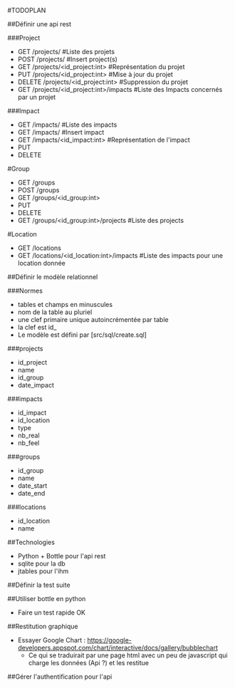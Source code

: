 #TODOPLAN

##Définir une api rest

###Project
* GET /projects/ #Liste des projets
* POST /projects/ #Insert project(s)
* GET /projects/<id_project:int> #Représentation du projet
* PUT /projects/<id_project:int> #Mise à jour du projet
* DELETE /projects/<id_project:int> #Suppression du projet
* GET /projects/<id_project:int>/impacts #Liste des Impacts concernés par un projet

###Impact
* GET /impacts/ #Liste des impacts
* GET /impacts/ #Insert impact
* GET /impacts/<id_impact:int> #Représentation de l'impact
* PUT
* DELETE

#Group
* GET /groups
* POST /groups
* GET /groups/<id_group:int>
* PUT
* DELETE
* GET /groups/<id_group:int>/projects #Liste des projects

#Location
* GET /locations
* GET /locations/<id_location:int>/impacts #Liste des impacts pour une location donnée

##Définir le modèle relationnel

###Normes
* tables et champs en minuscules
* nom de la table au pluriel
* une clef primaire unique autoincrémentée par table
* la clef est id_<nom de la table au singulier>
* Le modèle est défini par [src/sql/create.sql]

###projects
- id_project
- name
- id_group
- date_impact

###impacts
- id_impact
- id_location
- type
- nb_real
- nb_feel

###groups
- id_group
- name
- date_start
- date_end

###locations
- id_location
- name

##Technologies
- Python + Bottle pour l'api rest
- sqlite pour la db
- jtables pour l'ihm


##Définir la test suite

##Utiliser bottle en python
* Faire un test rapide OK

##Restitution graphique

* Essayer Google Chart : https://google-developers.appspot.com/chart/interactive/docs/gallery/bubblechart
  * Ce qui se traduirait par une page html avec un peu de javascript qui charge les données (Api ?) et les restitue

##Gérer l'authentification pour l'api



